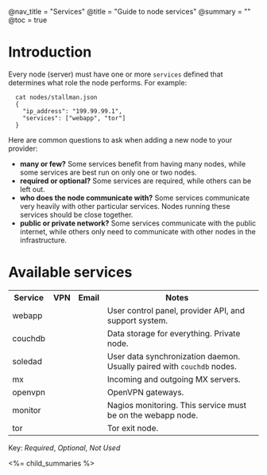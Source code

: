 @nav_title = "Services"
@title = "Guide to node services"
@summary = ""
@toc = true

# Introduction

Every node (server) must have one or more `services` defined that determines what role the node performs. For example:


```
  cat nodes/stallman.json
  {
    "ip_address": "199.99.99.1",
    "services": ["webapp", "tor"]
  }
```

Here are common questions to ask when adding a new node to your provider:

* **many or few?** Some services benefit from having many nodes, while some services are best run on only one or two nodes.
* **required or optional?** Some services are required, while others can be left out.
* **who does the node communicate with?** Some services communicate very heavily with other particular services. Nodes running these services should be close together.
* **public or private network?** Some services communicate with the public internet, while others only need to communicate with other nodes in the infrastructure.

# Available services

<table class="table table-striped">
<tr>
  <th>Service</th>
  <th>VPN</th>
  <th>Email</th>
  <th>Notes</th>
</tr>
<tr>
  <td>webapp</td>
  <td><i class="fa fa-circle"></i></td>
  <td><i class="fa fa-circle"></i></td>
  <td>User control panel, provider API, and support system.</td>
</tr>
<tr>
  <td>couchdb</td>
  <td><i class="fa fa-circle"></i></td>
  <td><i class="fa fa-circle"></i></td>
  <td>Data storage for everything. Private node.</td>
<td></td>
</tr>
<tr>
  <td>soledad</td>
  <td><i class="fa fa-circle-o"></i></td>
  <td><i class="fa fa-circle"></i></td>
  <td>User data synchronization daemon. Usually paired with <code>couchdb</code> nodes.</td>
<td></td>
</tr>
<tr>
  <td>mx</td>
  <td><i class="fa fa-circle-o"></i></td>
  <td><i class="fa fa-circle"></i></td>
  <td>Incoming and outgoing MX servers.</td>
</tr>
<tr>
  <td>openvpn</td>
  <td><i class="fa fa-circle"></i></td>
  <td><i class="fa fa-circle-o"></i></td>
  <td>OpenVPN gateways.</td>
</tr>
<tr>
  <td>monitor</td>
  <td><i class="fa fa-dot-circle-o"></i></td>
  <td><i class="fa fa-dot-circle-o"></i></td>
  <td>Nagios monitoring. This service must be on the webapp node.</td>
</tr>
<tr>
  <td>tor</td>
  <td><i class="fa fa-dot-circle-o"></i></td>
  <td><i class="fa fa-dot-circle-o"></i></td>
  <td>Tor exit node.</td>
</tr>
</table>

Key: <i class="fa fa-circle"> Required</i>, <i class="fa fa-dot-circle-o"> Optional</i>, <i class="fa fa-circle-o"> Not Used</i>

<%= child_summaries %>